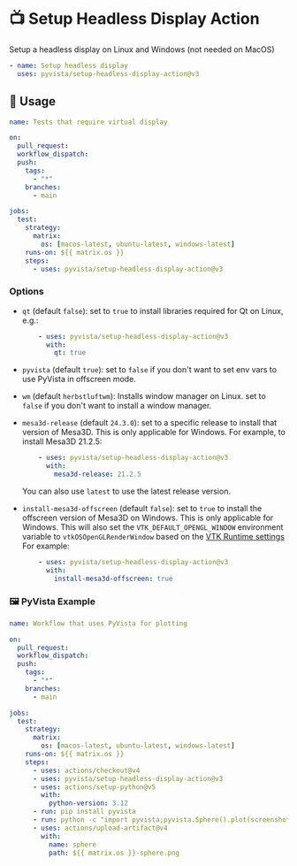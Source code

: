 # 📺 Setup Headless Display Action

Setup a headless display on Linux and Windows (not needed on MacOS)

```yml
- name: Setup headless display
  uses: pyvista/setup-headless-display-action@v3
```

## 🚀 Usage

```yml
name: Tests that require virtual display

on:
  pull_request:
  workflow_dispatch:
  push:
    tags:
      - "*"
    branches:
      - main

jobs:
  test:
    strategy:
      matrix:
        os: [macos-latest, ubuntu-latest, windows-latest]
    runs-on: ${{ matrix.os }}
    steps:
      - uses: pyvista/setup-headless-display-action@v3
```

### Options

- `qt` (default `false`): set to `true` to install libraries required for Qt
  on Linux, e.g.:

  ```yml
      - uses: pyvista/setup-headless-display-action@v3
        with:
          qt: true
  ```

- `pyvista` (default `true`): set to `false` if you don't want to set env
  vars to use PyVista in offscreen mode.

- `wm` (default `herbstluftwm`): Installs window manager on Linux.
  set to `false` if you don't want to install a window manager.

- `mesa3d-release` (default `24.3.0`): set to a specific release to install
  that version of Mesa3D. This is only applicable for Windows. For example,
  to install Mesa3D 21.2.5:

  ```yml
      - uses: pyvista/setup-headless-display-action@v3
        with:
          mesa3d-release: 21.2.5
  ```

  You can also use `latest` to use the latest release version.

- `install-mesa3d-offscreen` (default `false`): set to `true` to install the
  offscreen version of Mesa3D on Windows. This is only applicable for Windows.
  This will also set the `VTK_DEFAULT_OPENGL_WINDOW` environment variable to
  `vtkOSOpenGLRenderWindow` based on the [VTK Runtime settings](https://docs.vtk.org/en/latest/advanced/runtime_settings.html)
  For example:

  ```yml
      - uses: pyvista/setup-headless-display-action@v3
        with:
          install-mesa3d-offscreen: true
  ```

### 🖼️ PyVista Example

```yml
name: Workflow that uses PyVista for plotting

on:
  pull_request:
  workflow_dispatch:
  push:
    tags:
      - "*"
    branches:
      - main

jobs:
  test:
    strategy:
      matrix:
        os: [macos-latest, ubuntu-latest, windows-latest]
    runs-on: ${{ matrix.os }}
    steps:
      - uses: actions/checkout@v4
      - uses: pyvista/setup-headless-display-action@v3
      - uses: actions/setup-python@v5
        with:
          python-version: 3.12
      - run: pip install pyvista
      - run: python -c "import pyvista;pyvista.Sphere().plot(screenshot='${{ matrix.os }}-sphere.png')"
      - uses: actions/upload-artifact@v4
        with:
          name: sphere
          path: ${{ matrix.os }}-sphere.png
```
